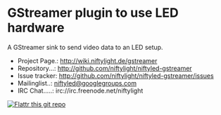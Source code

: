 GStreamer plugin to use LED hardware
====================================

A GStreamer sink to send video data to an LED setup.



* Project Page.: http://wiki.niftylight.de/gstreamer
* Repository...: http://github.com/niftylight/niftyled-gstreamer
* Issue tracker: http://github.com/niftylight/niftyled-gstreamer/issues
* Mailinglist..: niftyled@googlegroups.com
* IRC Chat.....: irc://irc.freenode.net/niftylight

[![Flattr this git repo](http://api.flattr.com/button/flattr-badge-large.png)](https://flattr.com/thing/1345750/niftyled)
